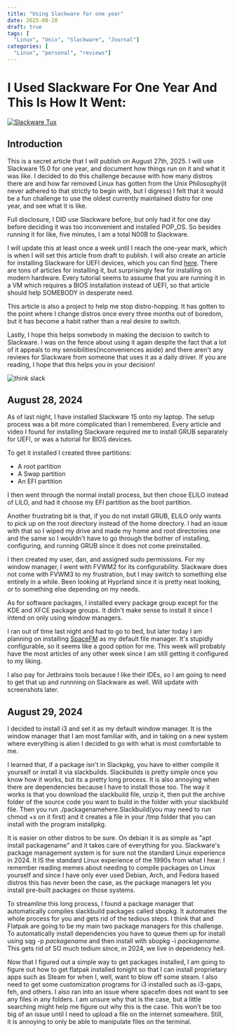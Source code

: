 ```yaml
---
title: "Using Slackware for one year"
date: 2025-08-28
draft: true
tags: [
  "Linux", "Unix", "Slackware", "Journal"]
categories: [
  "Linux", "personal", "reviews"]
---
```


# I Used Slackware For One Year And This Is How It Went:

[![Slackware Tux](/images/slackware_journal/SWtuxgnu.png)](http://www.slackware.com/)

## Introduction

This is a secret article that I will publish on August 27th, 2025. I will use Slackware 15.0 for one year, and document how things run on it and what it was like. I decided to do this challenge because with how many distros there are and how far removed Linux has gotten from the Unix Philosophy(it never adhered to that strictly to begin with, but I digress) I felt that it would be a fun challenge to use the oldest currently maintained distro for one year, and see what it is like.

Full disclosure, I DID use Slackware before, but only had it for one day before deciding it was too inconvenient and installed POP_OS. So besides running it for like, five minutes, I am a total N00B to Slackware.

I will update this at least once a week until I reach the one-year mark, which is when I will set this article from draft to publish. I will also create an article for installing Slackware for UEFI devices, which you can find [here](). There are tons of articles for installing it, but surprisingly few for installing on modern hardware. Every tutorial seems to assume that you are running it in a VM which requires a BIOS installation instead of UEFI, so that article should help SOMEBODY in desperate need.

This article is also a project to help me stop distro-hopping. It has gotten to the point where I change distros once every three months out of boredom, but it has become a habit rather than a real desire to switch.

Lastly, I hope this helps somebody in making the decision to switch to Slackware. I was on the fence about using it again despite the fact that a lot of it appeals to my sensibilities(inconveniences aside) and there aren't any reviews for Slackware from someone that uses it as a daily driver. If you are reading, I hope that this helps you in your decision!

![think slack](/images/slackware_journal/thinkslack.png)

## August 28, 2024

As of last night, I have installed Slackware 15 onto my laptop. The setup process was a bit more complicated than I remembered. Every article and video I found for installing Slackware required me to install GRUB separately for UEFI, or was a tutorial for BIOS devices.

To get it installed I created three partitions: 

 - A root partition
 - A Swap partition
 - An EFI partition

I then went through the normal install process, but then chose ELILO instead of LILO, and had it choose my EFI partition as the boot partition.

Another frustrating bit is that, if you do not install GRUB, ELILO only wants to pick up on the root directory instead of the home directory. I had an issue with that so I wiped my drive and made my home and root directories one and the same so I wouldn't have to go through the bother of installing, configuring, and running GRUB since it does not come preinstalled. 

I then created my user, dan, and assigned sudo permissions. For my window manager, I went with FVWM2 for its configurability. Slackware does not come with FVWM3 to my frustration, but I may switch to something else entirely in a while. Been looking at Hyprland since it is pretty neat looking, or to something else depending on my needs.

As for software packages, I installed every package group except for the KDE and XFCE package groups. It didn't make sense to install it since I intend on only using window managers.

I ran out of time last night and had to go to bed, but later today I am planning on installing [SpaceFM](https://ignorantguru.github.io/spacefm/) as my default file manager. It's stupidly configurable, so it seems like a good option for me. This week will probably have the most articles of any other week since I am still getting it configured to my liking.

I also pay for Jetbrains tools because I like their IDEs, so I am going to need to get that up and runnning on Slackware as well. Will update with screenshots later.

## August 29, 2024

I decided to install i3 and set it as my default window manager. It is the window manager that I am most familiar with, and in taking on a new system where everything is alien I decided to go with what is most comfortable to me. 

I learned that, if a package isn't in Slackpkg, you have to either compile it yourself or install it via slackbuilds. Slackbuilds is pretty simple once you know how it works, but its a pretty long process. It is also annoying when there are dependencies because I have to install those too. The way it works is that you download the slackbuild file, unzip it, then put the archive folder of the source code you want to build in the folder with your slackbuild file. Then you run ./packagenamehere.Slackbuild(you may need to run chmod +x on it first) and it creates a file in your /tmp folder that you can install with the program installpkg. 

It is easier on other distros to be sure. On debian it is as simple as "apt install packagename" and it takes care of everything for you. Slackware's package management system is for sure not the standard Linux experience in 2024. It IS the standard Linux experience of the 1990s from what I hear. I remember reading memes about needing to compile packages on Linux yourself and since I have only ever used Debian, Arch, and Fedora based distros this has never been the case, as the package managers let you install pre-built packages on those systems.

To streamline this long process, I found a package manager that automatically compiles slackbuild packages called sbopkg. It automates the whole process for you and gets rid of the tedious steps. I think that and Flatpak are going to be my main two package managers for this challenge. To automatically install dependencies you have to queue them up for install using sqg -p *packagename* and then install with sbopkg -i *packagename*. This gets rid of SO much tedium since, in 2024, we live in dependency hell.

Now that I figured out a simple way to get packages installed, I am going to figure out how to get flatpak installed tonight so that I can install proprietary apps such as Steam for when I, well, want to blow off some steam. I also need to get some customization programs for i3 installed such as i3-gaps, feh, and others. I also ran into an issue where spacefm does not want to see any files in any folders. I am unsure why that is the case, but a little searching might help me figure out why this is the case. This won't be too big of an issue until I need to upload a file on the internet somewhere. Still, it is annoying to only be able to manipulate files on the terminal.